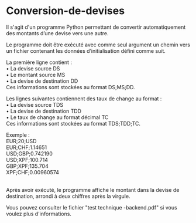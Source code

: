 # Conversion-de-devises
Il s'agit d'un programme Python permettant de convertir automatiquement des montants d’une devise vers une autre.

Le programme doit être exécuté avec comme seul argument un chemin vers un fichier contenant les données d’initialisation défini comme suit.

La première ligne contient :<br />
• La devise source DS<br />
• Le montant source MS<br />
• La devise de destination DD<br />
Ces informations sont stockées au format DS;MS;DD.<br />

Les lignes suivantes contiennent des taux de change au format :<br />
• La devise source TDS<br />
• La devise de destination TDD<br />
• Le taux de change au format décimal TC<br />
Ces informations sont stockées au format TDS;TDD;TC.

Exemple :<br />
EUR;20;USD<br />
EUR;CHF;1.14651<br />
USD;GBP;0.742190<br />
USD;XPF;100.714<br />
GBP;XPF;135.704<br />
XPF;CHF;0.00960574<br />

<br />
Après avoir exécuté, le programme affiche le montant dans la devise de destination, arrondi à deux chiffres après la virgule.

Vous pouvez consulter le fichier "test technique -backend.pdf" si vous voulez plus d'informations.
